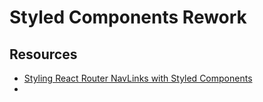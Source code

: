 # Styled Components Rework

## Resources 

- [Styling React Router NavLinks with Styled Components](https://medium.com/@mariokandut/style-active-state-of-links-in-styled-components-f747dcf2cc2c)
- 